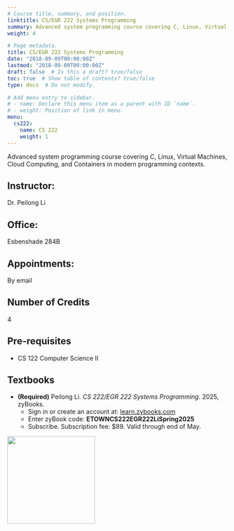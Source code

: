 ```yaml
---
# Course title, summary, and position.
linktitle: CS/EGR 222 Systems Programming
summary: Advanced system programming course covering C, Linux, Virtual Machines, Cloud Computing, and Containers in modern programming contexts.
weight: 4

# Page metadata.
title: CS/EGR 222 Systems Programming
date: "2018-09-09T00:00:00Z"
lastmod: "2018-09-09T00:00:00Z"
draft: false  # Is this a draft? true/false
toc: true  # Show table of contents? true/false
type: docs  # Do not modify.

# Add menu entry to sidebar.
# - name: Declare this menu item as a parent with ID `name`.
# - weight: Position of link in menu.
menu:
  cs222:
    name: CS 222
    weight: 1
---
```



Advanced system programming course covering C, Linux, Virtual Machines, Cloud Computing, and Containers in modern programming contexts.

## Instructor:

Dr. Peilong Li

## Office:

Esbenshade 284B

## Appointments:

By email

## Number of Credits

4

## Pre-requisites

* CS 122 Computer Science II

## Textbooks

* **(Required)** Peilong Li.
*CS 222/EGR 222 Systems Programming*.
2025, zyBooks.
  * Sign in or create an account at: [learn.zybooks.com](https://learn.zybooks.com)
  * Enter zyBook code: **ETOWNCS222EGR222LiSpring2025**
  * Subscribe. Subscription fee: $89. Valid through end of May.
<img src="https://peilong.github.io/img/cs222_textbook.png" width="200">
